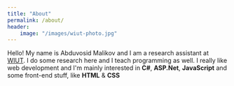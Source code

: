 ```yaml
---
title: "About"
permalink: /about/
header: 
    image: "/images/wiut-photo.jpg"
---
```


 Hello! My name is Abduvosid Malikov and I am a research assistant at <a href="http://wiut.uz/">WIUT</a>.
 I do some research here and I teach programming as well. I really like web development and I'm mainly interested in **C#**, **ASP.Net**, **JavaScript** and some front-end stuff, like **HTML** & **CSS**